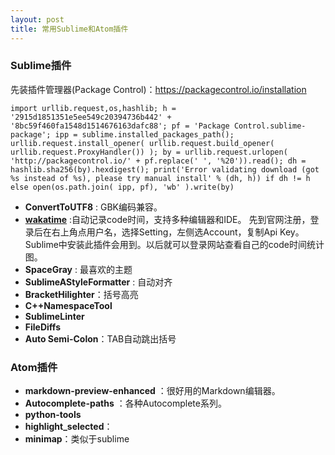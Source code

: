 ```yaml
---
layout: post
title: 常用Sublime和Atom插件
---
```

### Sublime插件

先装插件管理器(Package Control)：https://packagecontrol.io/installation

```
import urllib.request,os,hashlib; h = '2915d1851351e5ee549c20394736b442' + '8bc59f460fa1548d1514676163dafc88'; pf = 'Package Control.sublime-package'; ipp = sublime.installed_packages_path(); urllib.request.install_opener( urllib.request.build_opener( urllib.request.ProxyHandler()) ); by = urllib.request.urlopen( 'http://packagecontrol.io/' + pf.replace(' ', '%20')).read(); dh = hashlib.sha256(by).hexdigest(); print('Error validating download (got %s instead of %s), please try manual install' % (dh, h)) if dh != h else open(os.path.join( ipp, pf), 'wb' ).write(by)
```

- **ConvertToUTF8** : GBK编码兼容。
- **[wakatime](https://wakatime.com/)** :自动记录code时间，支持多种编辑器和IDE。
先到官网注册，登录后在右上角点用户名，选择Setting，左侧选Account，复制Api Key。Sublime中安装此插件会用到。以后就可以登录网站查看自己的code时间统计图。
- **SpaceGray** : 最喜欢的主题
- **SublimeAStyleFormatter** : 自动对齐
- **BracketHilighter**：括号高亮
- **C++NamespaceTool**
- **SublimeLinter**
- **FileDiffs**
- **Auto Semi-Colon**：TAB自动跳出括号


### Atom插件

- **markdown-preview-enhanced** ：很好用的Markdown编辑器。
- **Autocomplete-paths** ：各种Autocomplete系列。
- **python-tools**
- **highlight_selected**：
- **minimap**：类似于sublime
